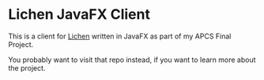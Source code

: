 # Lichen JavaFX Client

This is a client for [Lichen](https://github.com/oliver-ni/lichen) written in JavaFX as part of my APCS Final Project.

You probably want to visit that repo instead, if you want to learn more about the project.